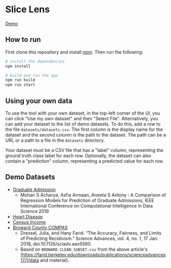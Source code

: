 # Slice Lens

[Demo](https://mental-model-explorer.now.sh/)

## How to run

First clone this repository and install [npm](https://www.npmjs.com/get-npm). Then run the following:

```bash
# install the dependencies
npm install

# build and run the app
npm run build
npm run start
```

## Using your own data

To use the tool with your own dataset, in the top-left corner of the UI, you can click "Use my own dataset" and then "Select File". Alternatively, you can add your dataset to the list of demo datasets. To do this, add a row to the file `datasets/datasets.csv`. The first column is the display name for the dataset and the second column is the path to the dataset. The path can be a URL or a path to a file in the `datasets` directory.

Your dataset must be a CSV file that has a "label" column, representing the ground truth class label for each row. Optionally, the dataset can also contain a "prediction" column, representing a predicted value for each row.

## Demo Datasets

* [Graduate Admission](https://www.kaggle.com/mohansacharya/graduate-admissions)
  * Mohan S Acharya, Asfia Armaan, Aneeta S Antony : A Comparison of Regression Models for Prediction of Graduate Admissions, IEEE International Conference on Computational Intelligence in Data Science 2019
* [Heart Disease](http://archive.ics.uci.edu/ml/datasets/Heart+Disease)
* [Census Income](http://archive.ics.uci.edu/ml/datasets/Census+Income)
* [Broward County COMPAS](https://doi.org/10.1126/sciadv.aao5580)
  * Dressel, Julia, and Hany Farid. “The Accuracy, Fairness, and Limits of Predicting Recidivism.” Science Advances, vol. 4, no. 1, 17 Jan. 2018, doi:10.1126/sciadv.aao5580.
  * Based on `BROWARD_CLEAN_SUBSET.csv` from the above article's [https://farid.berkeley.edu/downloads/publications/scienceadvances17/](data and material).